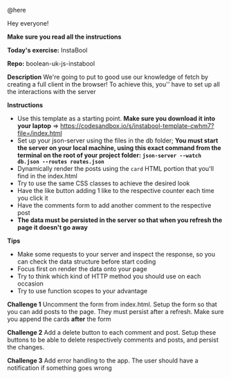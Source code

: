 @here

Hey everyone!

**Make sure you read all the instructions**

**Today's exercise:** InstaBool

**Repo:** boolean-uk-js-instabool

**Description**
We're going to put to good use our knowledge of fetch by creating a full client in the browser! To achieve this, you'' have to set up all the interactions with the server

**Instructions**

- Use this template as a starting point. **Make sure you download it into your laptop** => https://codesandbox.io/s/instabool-template-cwhm7?file=/index.html
- Set up your json-server using the files in the db folder; **You must start the server on your local machine, using this exact command from the terminal on the root of your project folder: `json-server --watch db.json --routes routes.json`**
- Dynamically render the posts using the `card` HTML portion that you'll find in the index.html
- Try to use the same CSS classes to achieve the desired look
- Have the like button adding 1 like to the respective counter each time you click it
- Have the comments form to add another comment to the respective post
- **The data must be persisted in the server so that when you refresh the page it doesn't go away**

**Tips**

- Make some requests to your server and inspect the response, so you can check the data structure before start coding
- Focus first on render the data onto your page
- Try to think which kind of HTTP method you should use on each occasion
- Try to use function scopes to your advantage

**Challenge 1**
Uncomment the form from index.html. Setup the form so that you can add posts to the page. They must persist after a refresh. Make sure you append the cards **after** the form

**Challenge 2**
Add a delete button to each comment and post. Setup these buttons to be able to delete respectively comments and posts, and persist the changes.

**Challenge 3**
Add error handling to the app. The user should have a notification if something goes wrong
